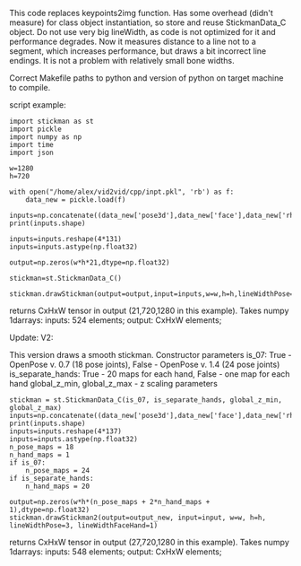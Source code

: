 This code replaces keypoints2img function. Has some overhead (didn't measure) for class object instantiation, so store and reuse StickmanData_C object.
Do not use very big lineWidth, as code is not optimized for it and performance degrades.
Now it measures distance to a line not to a segment, which increases performance, but draws a bit incorrect line endings. It is not a problem with relatively small bone widths.
 
Correct Makefile paths to python and version of python on target machine to compile.

script example:

	import stickman as st
	import pickle
	import numpy as np
	import time
	import json

	w=1280
	h=720

	with open("/home/alex/vid2vid/cpp/inpt.pkl", 'rb') as f:
		data_new = pickle.load(f)

	inputs=np.concatenate((data_new['pose3d'],data_new['face'],data_new['rhand'],data_new['lhand']))
	print(inputs.shape)

	inputs=inputs.reshape(4*131)
	inputs=inputs.astype(np.float32)

	output=np.zeros(w*h*21,dtype=np.float32)

	stickman=st.StickmanData_C()

	stickman.drawStickman(output=output,input=inputs,w=w,h=h,lineWidthPose=3,lineWidthFaceHand=1)


returns CxHxW tensor in output (21,720,1280 in this example). 
Takes numpy 1darrays: 
	inputs: 524 elements;
	output: CxHxW elements;

Update: V2:

This version draws a smooth stickman.
Constructor parameters
is_07: True - OpenPose v. 0.7 (18 pose joints), False - OpenPose v. 1.4 (24 pose joints)
is_separate_hands: True - 20 maps for each hand, False - one map for each hand
global_z_min, global_z_max - z scaling parameters

    stickman = st.StickmanData_C(is_07, is_separate_hands, global_z_min, global_z_max)
    inputs=np.concatenate((data_new['pose3d'],data_new['face'],data_new['rhand'],data_new['lhand']))
	print(inputs.shape)
	inputs=inputs.reshape(4*137)
	inputs=inputs.astype(np.float32)
	n_pose_maps = 18
	n_hand_maps = 1
	if is_07:
	    n_pose_maps = 24
    if is_separate_hands:
        n_hand_maps = 20

	output=np.zeros(w*h*(n_pose_maps + 2*n_hand_maps + 1),dtype=np.float32)
    stickman.drawStickman2(output=output_new, input=input, w=w, h=h, lineWidthPose=3, lineWidthFaceHand=1)


returns CxHxW tensor in output (27,720,1280 in this example). 
Takes numpy 1darrays: 
	inputs: 548 elements;
	output: CxHxW elements;

